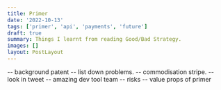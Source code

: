 ```yaml
---
title: Primer
date: '2022-10-13'
tags: ['primer', 'api', 'payments', 'future']
draft: true
summary: Things I learnt from reading Good/Bad Strategy.
images: []
layout: PostLayout
---
```


-- background patent
-- list down problems.
-- commodisation stripe.
-- look in tweet
-- amazing dev tool team
-- risks
-- value props of primer

